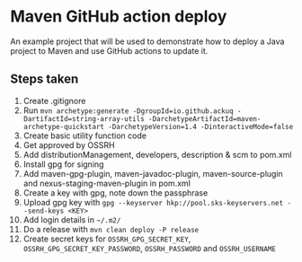 # Maven GitHub action deploy

An example project that will be used to demonstrate how to deploy a Java project to Maven and use GitHub actions to update it.

## Steps taken

1. Create .gitignore
2. Run `mvn archetype:generate -DgroupId=io.github.ackuq -DartifactId=string-array-utils -DarchetypeArtifactId=maven-archetype-quickstart -DarchetypeVersion=1.4 -DinteractiveMode=false`
3. Create basic utility function code
4. Get approved by OSSRH
5. Add distributionManagement, developers, description & scm to pom.xml
6. Install gpg for signing
7. Add maven-gpg-plugin, maven-javadoc-plugin, maven-source-plugin and nexus-staging-maven-plugin in pom.xml
8. Create a key with gpg, note down the passphrase
9. Upload gpg key with `gpg --keyserver hkp://pool.sks-keyservers.net --send-keys <KEY>`
10. Add login details in `~/.m2/`
11. Do a release with `mvn clean deploy -P release`
12. Create secret keys for `OSSRH_GPG_SECRET_KEY`, `OSSRH_GPG_SECRET_KEY_PASSWORD`, `OSSRH_PASSWORD` and `OSSRH_USERNAME`
